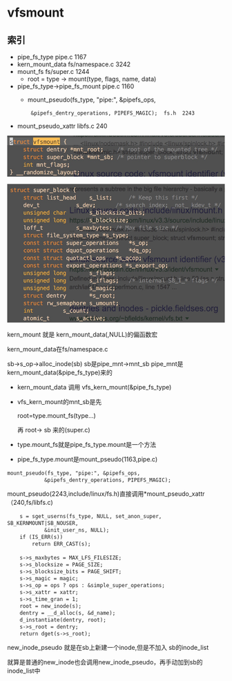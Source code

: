 # vfsmount

## 索引

* pipe\_fs\_type  pipe.c  1167
* kern\_mount\_data  fs/namespace.c  3242
* mount\_fs  fs/super.c  1244
  * root = type -&gt; mount\(type, flags, name, data\)
* pipe\_fs\_type-&gt;pipe\_fs\_mount  pipe.c  1160
  * mount\_pseudo\(fs\_type, "pipe:", &pipefs\_ops,

    ```text
     &pipefs_dentry_operations, PIPEFS_MAGIC);  fs.h  2243
    ```
* mount\_pseudo\_xattr  libfs.c  240

![](../.gitbook/assets/15415503995998.jpg)

![](../.gitbook/assets/15415514240740.jpg)

kern\_mount 就是 kern\_mount\_data\(,NULL\)的偏函数宏

kern\_mount\_data在fs/namespace.c

sb-&gt;s\_op-&gt;alloc\_inode\(sb\) sb是pipe\_mnt-&gt;mnt\_sb pipe\_mnt是kern\_mount\_data\(&pipe\_fs\_type\)来的

* kern\_mount\_data 调用 vfs\_kern\_mount\(&pipe\_fs\_type\)
* vfs\_kern\_mount的mnt\_sb是先

    root=type.mount\_fs\(type...\) 

    再 root-&gt; sb 来的\(super.c\)

* type.mount\_fs就是pipe\_fs\_type.mount是一个方法
* pipe\_fs\_type.mount是mount\_pseudo\(1163,pipe.c\)

```text
mount_pseudo(fs_type, "pipe:", &pipefs_ops,
            &pipefs_dentry_operations, PIPEFS_MAGIC);
```

mount\_pseudo\(2243,include/linux/fs.h\)直接调用\*mount\_pseudo\_xattr（240,fs/libfs.c\)

```text
    s = sget_userns(fs_type, NULL, set_anon_super, SB_KERNMOUNT|SB_NOUSER,
            &init_user_ns, NULL);
    if (IS_ERR(s))
        return ERR_CAST(s);

    s->s_maxbytes = MAX_LFS_FILESIZE;
    s->s_blocksize = PAGE_SIZE;
    s->s_blocksize_bits = PAGE_SHIFT;
    s->s_magic = magic;
    s->s_op = ops ? ops : &simple_super_operations;
    s->s_xattr = xattr;
    s->s_time_gran = 1;
    root = new_inode(s);
    dentry = __d_alloc(s, &d_name);
    d_instantiate(dentry, root);
    s->s_root = dentry;
    return dget(s->s_root);
```

new\_inode\_pseudo 就是在sb上新建一个inode,但是不加入 sb的inode\_list

就算是普通的new\_inode也会调用new\_inode\_pseudo，再手动加到sb的inode\_list中

